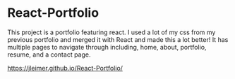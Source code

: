 # React-Portfolio
This project is a portfolio featuring react.  I used a lot of my css from my previous portfolio and merged it with React and made this a lot better!  It has multiple pages to navigate through including, home, about, portfolio, resume, and a contact page.

 https://jleimer.github.io/React-Portfolio/